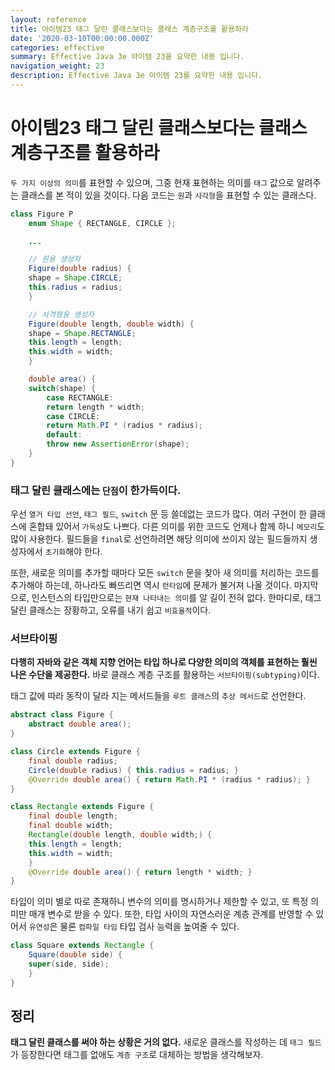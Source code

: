 ```yaml
---
layout: reference
title: 아이템23 태그 달린 클래스보다는 클래스 계층구조를 활용하라
date: '2020-03-10T00:00:00.000Z'
categories: effective
summary: Effective Java 3e 아이템 23을 요약한 내용 입니다.
navigation_weight: 23
description: Effective Java 3e 아이템 23를 요약한 내용 입니다.
---
```


# 아이템23 태그 달린 클래스보다는 클래스 계층구조를 활용하라

`두 가지 이상의 의미`를 표현할 수 있으며, 그중 현재 표현하는 의미를 `태그` 값으로 알려주는 클래스를 본 적이 있을 것이다. 다음 코드는 `원`과 `사각형`을 표현할 수 있는 클래스다.

```java
class Figure P
    enum Shape { RECTANGLE, CIRCLE };

    ...

    // 원용 생성자
    Figure(double radius) {
    shape = Shape.CIRCLE;
    this.radius = radius;
    }

    // 사격형용 생성자
    Figure(double length, double width) {
    shape = Shape.RECTANGLE;
    this.length = length;
    this.width = width;
    }

    double area() {
    switch(shape) {
        case RECTANGLE:
        return length * width;
        case CIRCLE:
        return Math.PI * (radius * radius);
        default:
        throw new AssertionError(shape);
    }
}
```

### 태그 달린 클래스에는 `단점`이 한가득이다.

우선 `열거 타입 선언`, `태그 필드`, `switch` 문 등 쓸데없는 코드가 많다. 여러 구현이 한 클래스에 혼합돼 있어서 `가독성`도 나쁘다. 다른 의미를 위한 코드도 언제나 함께 하니 `메모리`도 많이 사용한다. 필드들을 `final`로 선언하려면 해당 의미에 쓰이지 않는 필드들까지 생성자에서 `초기화`해야 한다.

또한, 새로운 의미를 추가할 때마다 모든 `switch` 문을 찾아 새 의미를 처리하는 코드를 추가해야 하는데, 하나라도 빠뜨리면 역시 `런타임`에 문제가 불거져 나올 것이다. 마지막으로, 인스턴스의 타입만으로는 `현재 나타내는 의미`를 알 길이 전혀 없다. 한마디로, 태그 달린 클래스는 장황하고, 오류를 내기 쉽고 `비효율적`이다.

### 서브타이핑

**다행히 자바와 같은 객체 지향 언어는 타입 하나로 다양한 의미의 객체를 표현하는 훨씬 나은 수단을 제공한다.** 바로 클래스 계층 구조를 활용하는 `서브타이핑(subtyping)`이다.

태그 값에 따라 동작이 달라 지는 메서드들을 `루트 클래스`의 `추상 메서드`로 선언한다.

```java
abstract class Figure {
    abstract double area();
}

class Circle extends Figure {
    final double radius;
    Circle(double radius) { this.radius = radius; }
    @Override double area() { return Math.PI * (radius * radius); }
}

class Rectangle extends Figure {
    final double length;
    final double width;
    Rectangle(double length, double width;) {
    this.length = length;
    this.width = width;
    }
    @Override double area() { return length * width; }
}
```

타입이 의미 별로 따로 존재하니 변수의 의미를 명시하거나 제한할 수 있고, 또 특정 의미만 매개 변수로 받을 수 있다. 또한, 타입 사이의 자연스러운 계층 관계를 반영할 수 있어서 `유연성`은 물론 `컴파일 타임` 타입 검사 능력을 높여줄 수 있다.

```java
class Square extends Rectangle {
    Square(double side) {
    super(side, side);
    }
}
```

## 정리

**태그 달린 클래스를 써야 하는 상황은 거의 없다.** 새로운 클래스를 작성하는 데 `태그 필드`가 등장한다면 태그를 없애도 `계층 구조`로 대체하는 방법을 생각해보자.


